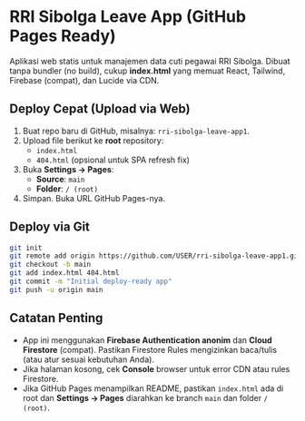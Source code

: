 # RRI Sibolga Leave App (GitHub Pages Ready)

Aplikasi web statis untuk manajemen data cuti pegawai RRI Sibolga. Dibuat tanpa bundler (no build), cukup **index.html** yang memuat React, Tailwind, Firebase (compat), dan Lucide via CDN.

## Deploy Cepat (Upload via Web)
1. Buat repo baru di GitHub, misalnya: `rri-sibolga-leave-app1`.
2. Upload file berikut ke **root** repository:
   - `index.html`
   - `404.html` (opsional untuk SPA refresh fix)
3. Buka **Settings → Pages**:
   - **Source**: `main`
   - **Folder**: `/ (root)`
4. Simpan. Buka URL GitHub Pages-nya.

## Deploy via Git
```bash
git init
git remote add origin https://github.com/USER/rri-sibolga-leave-app1.git
git checkout -b main
git add index.html 404.html
git commit -m "Initial deploy-ready app"
git push -u origin main
```

## Catatan Penting
- App ini menggunakan **Firebase Authentication anonim** dan **Cloud Firestore** (compat). Pastikan Firestore Rules mengizinkan baca/tulis (atau atur sesuai kebutuhan Anda).
- Jika halaman kosong, cek **Console** browser untuk error CDN atau rules Firestore.
- Jika GitHub Pages menampilkan README, pastikan `index.html` ada di root dan **Settings → Pages** diarahkan ke branch `main` dan folder `/ (root)`.
